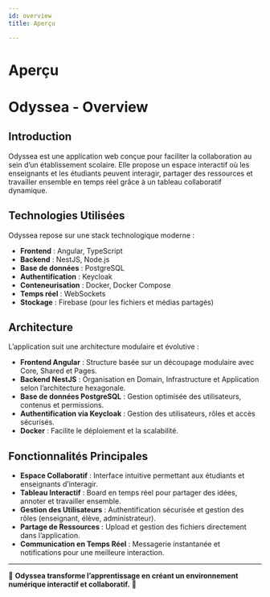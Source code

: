 ```yaml
---
id: overview  
title: Aperçu  

---
```


# Aperçu

# Odyssea - Overview

## Introduction
Odyssea est une application web conçue pour faciliter la collaboration au sein d’un établissement scolaire. Elle propose un espace interactif où les enseignants et les étudiants peuvent interagir, partager des ressources et travailler ensemble en temps réel grâce à un tableau collaboratif dynamique.

## Technologies Utilisées
Odyssea repose sur une stack technologique moderne :

- **Frontend** : Angular, TypeScript
- **Backend** : NestJS, Node.js
- **Base de données** : PostgreSQL
- **Authentification** : Keycloak
- **Conteneurisation** : Docker, Docker Compose
- **Temps réel** : WebSockets
- **Stockage** : Firebase (pour les fichiers et médias partagés)

## Architecture
L’application suit une architecture modulaire et évolutive :

- **Frontend Angular** : Structure basée sur un découpage modulaire avec Core, Shared et Pages.
- **Backend NestJS** : Organisation en Domain, Infrastructure et Application selon l’architecture hexagonale.
- **Base de données PostgreSQL** : Gestion optimisée des utilisateurs, contenus et permissions.
- **Authentification via Keycloak** : Gestion des utilisateurs, rôles et accès sécurisés.
- **Docker** : Facilite le déploiement et la scalabilité.

## Fonctionnalités Principales
- **Espace Collaboratif** : Interface intuitive permettant aux étudiants et enseignants d’interagir.
- **Tableau Interactif** : Board en temps réel pour partager des idées, annoter et travailler ensemble.
- **Gestion des Utilisateurs** : Authentification sécurisée et gestion des rôles (enseignant, élève, administrateur).
- **Partage de Ressources** : Upload et gestion des fichiers directement dans l’application.
- **Communication en Temps Réel** : Messagerie instantanée et notifications pour une meilleure interaction.

---

🎯 **Odyssea transforme l’apprentissage en créant un environnement numérique interactif et collaboratif.** 🚀